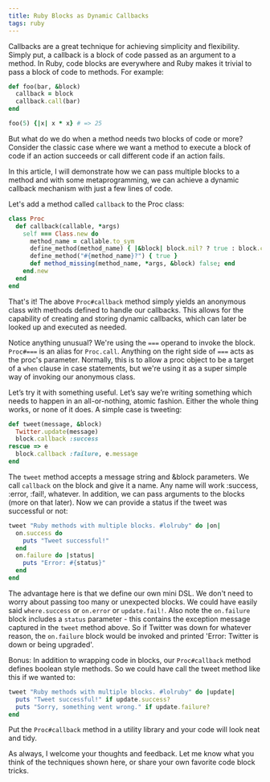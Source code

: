 ```yaml
---
title: Ruby Blocks as Dynamic Callbacks
tags: ruby
---
```


Callbacks are a great technique for achieving simplicity and flexibility. Simply put,
a callback is a block of code passed as an argument to a method. In Ruby, code
blocks are everywhere and Ruby makes it trivial to pass a block of code to
methods. For example:

```ruby
def foo(bar, &block)
  callback = block
  callback.call(bar)
end

foo(5) {|x| x * x} # => 25
```

But what do we do when a method needs two blocks of code or more? Consider the
classic case where we want a method to execute a block of code if an action
succeeds or call different code if an action fails.

In this article, I will demonstrate how we can pass multiple blocks to a method and
with some metaprogramming, we can achieve a dynamic callback mechanism with just
a few lines of code.

Let's add a method called `callback` to the Proc class:

```ruby
class Proc
  def callback(callable, *args)
    self === Class.new do
      method_name = callable.to_sym
      define_method(method_name) { |&block| block.nil? ? true : block.call(*args) }
      define_method("#{method_name}?") { true }
      def method_missing(method_name, *args, &block) false; end
    end.new
  end
end
```

That's it! The above `Proc#callback` method simply yields an anonymous class
with methods defined to handle our callbacks. This allows for the capability of
creating and storing dynamic callbacks, which can later be looked up and
executed as needed.

Notice anything unusual? We're using the `===` operand to invoke the
block. `Proc#===` is an alias for `Proc.call`. Anything on the right side of
`===` acts as the proc's parameter. Normally, this is to allow a proc object to
be a target of a `when` clause in case statements, but we're using it as a super
simple way of invoking our anonymous class.

Let’s try it with something useful. Let’s say we’re writing something which
needs to happen in an all-or-nothing, atomic fashion. Either the whole thing
works, or none of it does.  A simple case is tweeting:

```ruby
def tweet(message, &block)
  Twitter.update(message)
  block.callback :success
rescue => e
  block.callback :failure, e.message
end
```

The `tweet` method accepts a message string and &block parameters. We call
`callback` on the block and give it a name. Any name will work :success, :error,
:fail!, whatever. In addition, we can pass arguments to the blocks (more on that
later). Now we can provide a status if the tweet was successful or not:

```ruby
tweet "Ruby methods with multiple blocks. #lolruby" do |on|
  on.success do
    puts "Tweet successful!"
  end
  on.failure do |status|
    puts "Error: #{status}"
  end
end
```

The advantage here is that we define our own mini DSL. We don't need to worry
about passing too many or unexpected blocks. We could have easily said
`where.success` or `on.error` or `update.fail!`. Also note the `on.failure`
block includes a `status` parameter - this contains the exception message
captured in the `tweet` method above. So if Twitter was down for whatever
reason, the `on.failure` block would be invoked and printed 'Error: Twitter is
down or being upgraded'.

Bonus: In addition to wrapping code in blocks, our `Proc#callback` method
defines boolean style methods. So we could have call the tweet method like this
if we wanted to:

```ruby
tweet "Ruby methods with multiple blocks. #lolruby" do |update|
  puts "Tweet successful!" if update.success?
  puts "Sorry, something went wrong." if update.failure?
end
```

Put the `Proc#callback` method in a utility library and your code will look neat and tidy.

As always, I welcome your thoughts and feedback. Let me know what you think of
the techniques shown here, or share your own favorite code block tricks.
